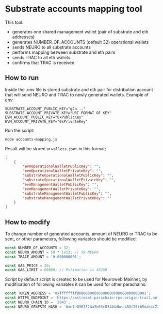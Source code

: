 # Substrate accounts mapping tool

This tool:
- generates one shared management wallet (pair of substrate and eth addresses)
- generates NUMBER_OF_ACCOUNTS (default 32) operational wallets
- sends NEURO to all substrate accounts
- performs mapping between substrate and eth pairs
- sends TRAC to all eth wallets
- confirms that TRAC is received

## How to run

Inside the .env file is stored substrate and eth pair for distribution account that will send NEURO and TRAC to newly generated wallets.
Example of env:
```
SUBSTRATE_ACCOUNT_PUBLIC_KEY="gJn..."
SUBSTRATE_ACCOUNT_PRIVATE_KEY="URI FORMAT OF KEY"
EVM_ACCOUNT_PUBLIC_KEY="0xPublicKey"
EVM_ACCOUNT_PRIVATE_KEY="0xPrivateKey"
```

Run the script:
```bash
node accounts-mapping.js
```

Result will be stored in `wallets.json` in this format:
```json
[
    {
        "evmOperationalWalletPublicKey": "",
        "evmOperationalWalletPrivateKey": "",
        "substrateOperationalWalletPublicKey": "",
        "substrateOperationalWalletPrivateKey": "",
        "evmManagementWalletPublicKey": "",
        "evmManagementWalletPrivateKey": "",
        "substrateManagementWalletPublicKey": "",
        "substrateManagementWalletPrivateKey": ""
    }
]
```

## How to modify

To change number of generated accounts, amount of NEURO or TRAC to be sent, or other parameters, following variables should be modified:
```js
const NUMBER_OF_ACCOUNTS = 32;
const NEURO_AMOUNT = 50 * 1e12; // 50 NEURO 
const TRACE_AMOUNT = '0.000000001';

const GAS_PRICE = 20;
const GAS_LIMIT = 60000; // Estimation is 45260
```

Script by default script is created to be used for Neuroweb Mainnet, by modification of following variables it can be used for other parachains:
```js
const TOKEN_ADDRESS = '0xffffffff00000000000000000000000000000001';
const HTTPS_ENDPOINT = 'https://astrosat-parachain-rpc.origin-trail.network';
const NEURO_CHAIN_ID = '2043';
const NEURO_GENESIS_HASH = '0xe7e0962324a3b86c83404dbea483f25fb5dab4c224791c81b756cfc948006174';
```


